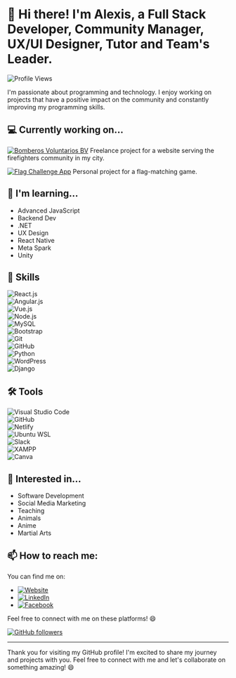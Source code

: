 # 👋 Hi there! I'm Alexis, a Full Stack Developer, Community Manager, UX/UI Designer, Tutor and Team's Leader.

![Profile Views](https://komarev.com/ghpvc/?username=alexis-ramos-ok&color=green)

I'm passionate about programming and technology. I enjoy working on projects that have a positive impact on the community and constantly improving my programming skills.

## 💻 Currently working on...

[![Bomberos Voluntarios BV](https://img.shields.io/badge/Bomberos%20Voluntarios%20BV-Website-blue)](https://bomberos-voluntarios-bv.netlify.app/) Freelance project for a website serving the firefighters community in my city.

[![Flag Challenge App](https://img.shields.io/badge/Flag%20Challenge%20App-Project-green)](https://flag-challenge-app.netlify.app/) Personal project for a flag-matching game.


## 🌱 I'm learning...

- Advanced JavaScript
- Backend Dev
- .NET
- UX Design
- React Native
- Meta Spark
- Unity

## 💼 Skills

![React.js](https://img.shields.io/badge/React.js-%2361DAFB.svg?style=for-the-badge&logo=react&logoColor=white)  
![Angular.js](https://img.shields.io/badge/Angular.js-%23DD0031.svg?style=for-the-badge&logo=angular&logoColor=white)  
![Vue.js](https://img.shields.io/badge/Vue.js-%234FC08D.svg?style=for-the-badge&logo=vue.js&logoColor=white)  
![Node.js](https://img.shields.io/badge/Node.js-%2343853D.svg?style=for-the-badge&logo=node.js&logoColor=white)  
![MySQL](https://img.shields.io/badge/MySQL-%2300f.svg?style=for-the-badge&logo=mysql&logoColor=white)  
![Bootstrap](https://img.shields.io/badge/Bootstrap-%23563D7C.svg?style=for-the-badge&logo=bootstrap&logoColor=white)  
![Git](https://img.shields.io/badge/Git-%23F05032.svg?style=for-the-badge&logo=git&logoColor=white)  
![GitHub](https://img.shields.io/badge/GitHub-%23121011.svg?style=for-the-badge&logo=github&logoColor=white)  
![Python](https://img.shields.io/badge/Python-%2314354C.svg?style=for-the-badge&logo=python&logoColor=white)  
![WordPress](https://img.shields.io/badge/WordPress-%23117AC9.svg?style=for-the-badge&logo=wordpress&logoColor=white)  
![Django](https://img.shields.io/badge/Django-%23092E20.svg?style=for-the-badge&logo=django&logoColor=white)  

## 🛠️ Tools

![Visual Studio Code](https://img.shields.io/badge/Visual%20Studio%20Code-%23007ACC.svg?style=for-the-badge&logo=visual-studio-code&logoColor=white)  
![GitHub](https://img.shields.io/badge/GitHub-%23121011.svg?style=for-the-badge&logo=github&logoColor=white)  
![Netlify](https://img.shields.io/badge/Netlify-%23000000.svg?style=for-the-badge&logo=netlify&logoColor=white)  
![Ubuntu WSL](https://img.shields.io/badge/Ubuntu%20WSL-%231572B6.svg?style=for-the-badge&logo=ubuntu&logoColor=white)  
![Slack](https://img.shields.io/badge/Slack-%234A154B.svg?style=for-the-badge&logo=slack&logoColor=white)  
![XAMPP](https://img.shields.io/badge/XAMPP-%23FB7A24.svg?style=for-the-badge&logo=xampp&logoColor=white)  
![Canva](https://img.shields.io/badge/Canva-%2300C4CC.svg?style=for-the-badge&logo=canva&logoColor=white)  

## 💬 Interested in...

- Software Development
- Social Media Marketing
- Teaching
- Animals
- Anime
- Martial Arts

## 📫 How to reach me:

You can find me on:

- [![Website](https://img.shields.io/badge/Website-%2314354C.svg?style=for-the-badge&logo=wordpress&logoColor=white)](https://alex-dev.netlify.app/)
- [![LinkedIn](https://img.shields.io/badge/LinkedIn-%230077B5.svg?style=for-the-badge&logo=linkedin&logoColor=white)](https://www.linkedin.com/in/alexis-ramos-ok/)
- [![Facebook](https://img.shields.io/badge/Facebook-%231877F2.svg?style=for-the-badge&logo=facebook&logoColor=white)](https://www.facebook.com/alexdev101/)

Feel free to connect with me on these platforms! 😄

[![GitHub followers](https://img.shields.io/github/followers/alexis-ramos-ok?label=Follow&style=social)](https://github.com/alexis-ramos-ok)

---

Thank you for visiting my GitHub profile! I'm excited to share my journey and projects with you. Feel free to connect with me and let's collaborate on something amazing! 😄
